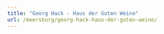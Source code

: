 ```yaml
---
title: "Georg Hack - Haus der Guten Weine"
url: /meersburg/georg-hack-haus-der-guten-weine/
---
```

